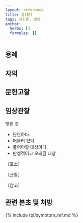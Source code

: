 ```yaml
---
layout: reference
title: 결(結)
tags: 상한론, 병증
anchor:
  herbs: []
  formulas: []
---
```



## 용례



## 자의



## 문헌고찰




## 임상관찰

맺힌 것
* 단단하다.
* 머물러 있다
* 풀어야할 대상이다.
* 만성적이고 오래된 대상

〔호소〕



〔관찰〕




〔참고〕



## 관련 본초 및 처방


{% include tpl/symptom_ref.md %}
